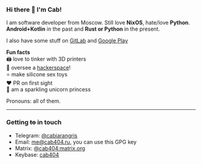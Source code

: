 ### Hi there :wave: I'm Cab!
I am software developer from Moscow. Still love **NixOS**, hate/love **Python**. **Android+Kotlin** in the past and **Rust or Python** in the present.

I also have some stuff on [GitLab](https://gitlab.com/cab404) and [Google Play](https://play.google.com/store/apps/dev?id=7988616941320407619)

**Fun facts**\
:printer: love to tinker with 3D printers\
:space_invader: oversee a [hackerspace](undef.club)!\
:star: make silicone sex toys\
:heart: PR on first sight\
:unicorn: am a sparkling unicorn princess

Pronouns: all of them.

---
### Getting ~~to~~ in touch

- Telegram: [@cabiarangris](https://t.me/cabiarangris)
- Email: [me@cab404.ru](mailto:me@cab404.ru?subject=Regarding%20That%20Resume%20Page), you can use this GPG key
- Matrix: [@cab404:matrix.org](https://matrix.to/#/@cab404:matrix.org)
- Keybase: [cab404](https://keybase.io/cab404)
